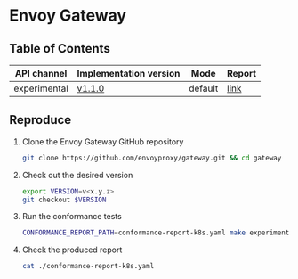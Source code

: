 # Envoy Gateway

## Table of Contents

|API channel|Implementation version|Mode|Report|
|-----------|----------------------|----|------|
| experimental |[v1.1.0](https://github.com/envoyproxy/gateway/releases/tag/v1.1.0)| default |[link](./experimental-v1.1.0-default-report.yaml)|

## Reproduce

1. Clone the Envoy Gateway GitHub repository

   ```bash
   git clone https://github.com/envoyproxy/gateway.git && cd gateway
   ```

2. Check out the desired version

   ```bash
   export VERSION=v<x.y.z>
   git checkout $VERSION
   ```

3. Run the conformance tests

   ```bash
   CONFORMANCE_REPORT_PATH=conformance-report-k8s.yaml make experimental-conformance
   ```

4. Check the produced report

   ```bash
   cat ./conformance-report-k8s.yaml
   ```

